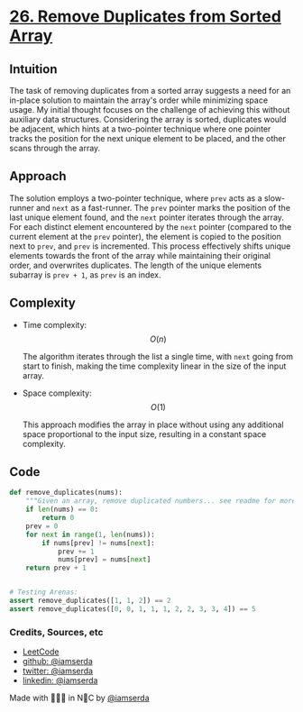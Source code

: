 # [26. Remove Duplicates from Sorted Array](https://leetcode.com/problems/remove-duplicates-from-sorted-array/description/)

## Intuition

The task of removing duplicates from a sorted array suggests a need for an in-place solution to maintain the array's order while minimizing space usage. My initial thought focuses on the challenge of achieving this without auxiliary data structures. Considering the array is sorted, duplicates would be adjacent, which hints at a two-pointer technique where one pointer tracks the position for the next unique element to be placed, and the other scans through the array.

## Approach

The solution employs a two-pointer technique, where `prev` acts as a slow-runner and `next` as a fast-runner. The `prev` pointer marks the position of the last unique element found, and the `next` pointer iterates through the array. For each distinct element encountered by the `next` pointer (compared to the current element at the `prev` pointer), the element is copied to the position next to `prev`, and `prev` is incremented. This process effectively shifts unique elements towards the front of the array while maintaining their original order, and overwrites duplicates. The length of the unique elements subarray is `prev + 1`, as `prev` is an index.

## Complexity

- Time complexity: $$O(n)$$

  The algorithm iterates through the list a single time, with `next` going from start to finish, making the time complexity linear in the size of the input array.

- Space complexity: $$O(1)$$

  This approach modifies the array in place without using any additional space proportional to the input size, resulting in a constant space complexity.

## Code

```python
def remove_duplicates(nums):
    """Given an array, remove duplicated numbers... see readme for more details."""
    if len(nums) == 0:
        return 0
    prev = 0
    for next in range(1, len(nums)):
        if nums[prev] != nums[next]:
            prev += 1
            nums[prev] = nums[next]
    return prev + 1


# Testing Arenas:
assert remove_duplicates([1, 1, 2]) == 2
assert remove_duplicates([0, 0, 1, 1, 1, 2, 2, 3, 3, 4]) == 5

```

### Credits, Sources, etc

- [LeetCode](https://leetcode.com/problems/remove-duplicates-from-sorted-array/description/)
- [github:  @iamserda](https://github.com/iamserda)
- [twitter: @iamserda](https://twitter.com/iamserda)
- [linkedin:    @iamserda](https://linkedin.com/in/iamserda)

Made with 🤍🫶🏿 in N🗽C by [@iamserda](https://www.twitter.com/iamserda)